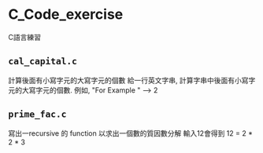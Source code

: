 # C_Code_exercise
C語言練習
## `cal_capital.c`
計算後面有小寫字元的大寫字元的個數
給一行英文字串, 計算字串中後面有小寫字元的大寫字元的個數. 
例如, "For Example " --> 2 

## `prime_fac.c`
寫出一recursive 的 function 以求出一個數的質因數分解
輸入12會得到 12 = 2 * 2 * 3
